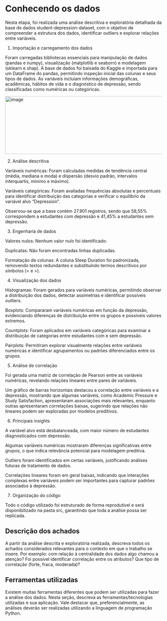 # Conhecendo os dados

Nesta etapa, foi realizada uma análise descritiva e exploratória detalhada da base de dados student-depression-dataset, com o objetivo de compreender a estrutura dos dados, identificar outliers e explorar relações entre variáveis.

1. Importação e carregamento dos dados

Foram carregadas bibliotecas essenciais para manipulação de dados (pandas e numpy), visualização (matplotlib e seaborn) e modelagem (sklearn e shap). A base de dados foi baixada do Kaggle e importada para um DataFrame do pandas, permitindo inspeção inicial das colunas e seus tipos de dados. As variáveis incluíam informações demográficas, acadêmicas, hábitos de vida e o diagnóstico de depressão, sendo classificadas como numéricas ou categóricas.

<img width="742" height="186" alt="image" src="https://github.com/user-attachments/assets/c82d4147-7e1c-49a1-858e-ad5befc1e372" />


2. Análise descritiva

Variáveis numéricas: Foram calculadas medidas de tendência central (média, mediana e moda) e dispersão (desvio padrão, intervalos interquartis, mínimo e máximo).

Variáveis categóricas: Foram avaliadas frequências absolutas e percentuais para identificar distribuição das categorias e verificar o equilíbrio da variável alvo “Depression”.

Observou-se que a base contém 27.901 registros, sendo que 58,55% correspondem a estudantes com depressão e 41,45% a estudantes sem depressão.

3. Engenharia de dados

Valores nulos: Nenhum valor nulo foi identificado.

Duplicatas: Não foram encontradas linhas duplicadas.

Formatação de colunas: A coluna Sleep Duration foi padronizada, removendo textos redundantes e substituindo termos descritivos por símbolos (< e >).

4. Visualização dos dados

Histogramas: Foram gerados para variáveis numéricas, permitindo observar a distribuição dos dados, detectar assimetrias e identificar possíveis outliers.

Boxplots: Compararam variáveis numéricas em função da depressão, evidenciando diferenças de distribuição entre os grupos e possíveis valores extremos.

Countplots: Foram aplicados em variáveis categóricas para examinar a distribuição de categorias entre estudantes com e sem depressão.

Pairplots: Permitiram explorar visualmente relações entre variáveis numéricas e identificar agrupamentos ou padrões diferenciados entre os grupos.

5. Análise de correlação

Foi gerada uma matriz de correlação de Pearson entre as variáveis numéricas, revelando relações lineares entre pares de variáveis.

Um gráfico de barras horizontais destacou a correlação entre variáveis e a depressão, mostrando que algumas variáveis, como Academic Pressure e Study Satisfaction, apresentaram associações mais relevantes, enquanto outras apresentaram correlações baixas, sugerindo que relações não lineares podem ser exploradas por modelos preditivos.

6. Principais insights

A variável alvo está desbalanceada, com maior número de estudantes diagnosticados com depressão.

Algumas variáveis numéricas mostraram diferenças significativas entre grupos, o que indica relevância potencial para modelagem preditiva.

Outliers foram identificados em certas variáveis, justificando análises futuras de tratamento de dados.

Correlações lineares foram em geral baixas, indicando que interações complexas entre variáveis podem ser importantes para capturar padrões associados à depressão.

7. Organização do código

Todo o código utilizado foi estruturado de forma reprodutível e será disponibilizado na pasta src, garantindo que toda a análise possa ser replicada.

## Descrição dos achados

A partir da análise descrita e exploratória realizada, descreva todos os achados considerados relevantes para o contexto em que o trabalho se insere. Por exemplo: com relação à centralidade dos dados algo chamou a atenção? Foi possível identificar correlação entre os atributos? Que tipo de correlação (forte, fraca, moderada)? 

## Ferramentas utilizadas

Existem muitas ferramentas diferentes que podem ser utilizadas para fazer a análise dos dados. Nesta seção, descreva as ferramentas/tecnologias utilizadas e sua aplicação. Vale destacar que, preferencialmente, as análises deverão ser realizadas utilizando a linguagem de programação Python.



